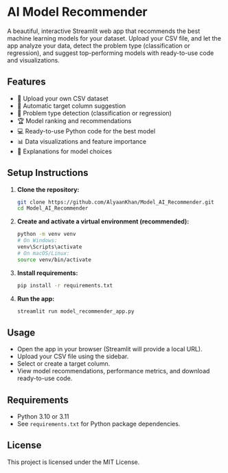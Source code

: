 # AI Model Recommender

A beautiful, interactive Streamlit web app that recommends the best machine learning models for your dataset. Upload your CSV file, and let the app analyze your data, detect the problem type (classification or regression), and suggest top-performing models with ready-to-use code and visualizations.

## Features
- 📁 Upload your own CSV dataset
- 🎯 Automatic target column suggestion
- 🧠 Problem type detection (classification or regression)
- 🏆 Model ranking and recommendations
- 💻 Ready-to-use Python code for the best model
- 📊 Data visualizations and feature importance
- 📝 Explanations for model choices

## Setup Instructions

1. **Clone the repository:**
   ```sh
   git clone https://github.com/AlyaanKhan/Model_AI_Recommender.git
   cd Model_AI_Recommender
   ```
2. **Create and activate a virtual environment (recommended):**
   ```sh
   python -m venv venv
   # On Windows:
   venv\Scripts\activate
   # On macOS/Linux:
   source venv/bin/activate
   ```
3. **Install requirements:**
   ```sh
   pip install -r requirements.txt
   ```
4. **Run the app:**
   ```sh
   streamlit run model_recommender_app.py
   ```

## Usage
- Open the app in your browser (Streamlit will provide a local URL).
- Upload your CSV file using the sidebar.
- Select or create a target column.
- View model recommendations, performance metrics, and download ready-to-use code.

## Requirements
- Python 3.10 or 3.11
- See `requirements.txt` for Python package dependencies.

## License
This project is licensed under the MIT License.
